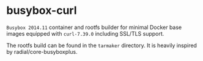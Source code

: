# busybox-curl

`Busybox 2014.11` container and rootfs builder for minimal Docker base images 
equipped with `curl-7.39.0` including SSL/TLS support.

The rootfs build can be found in the `tarmaker` directory. It is heavily 
inspired by radial/core-busyboxplus.
